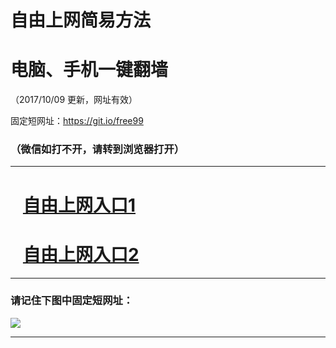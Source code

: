 ﻿# 自由上网简易方法

# 电脑、手机一键翻墙

（2017/10/09 更新，网址有效）

固定短网址：https://git.io/free99

### （微信如打不开，请转到浏览器打开）


***





# &nbsp;&nbsp; <a href="http://ft812922488.fwq-tz-1001.info/fwqtz01.html?t=100900111625 " target="_blank">自由上网入口1</a>
# &nbsp;&nbsp; <a href="http://ft275156046.fwq-tz-1002.info/fwqtz02.html?t=100900125936 " target="_blank">自由上网入口2</a>
***

### 请记住下图中固定短网址：

<img src="https://s3-us-west-2.amazonaws.com/fwq-1001/yjfq-20170905okok.png" /> 


***

